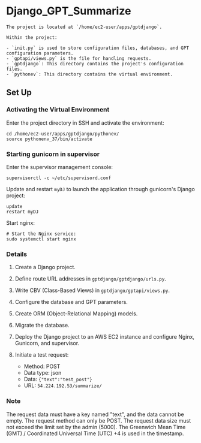 # Django_GPT_Summarize
```
The project is located at `/home/ec2-user/apps/gptdjango`.

Within the project:

- `init.py` is used to store configuration files, databases, and GPT configuration parameters.
- `gptapi/views.py` is the file for handling requests.
- `gptdjango`: This directory contains the project's configuration files.
- `pythonev`: This directory contains the virtual environment.

```

## Set Up

### Activating the Virtual Environment

Enter the project directory in SSH and activate the environment:

```
cd /home/ec2-user/apps/gptdjango/pythonev/
source pythonenv_37/bin/activate
```

### Starting gunicorn in supervisor

Enter the supervisor management console:

```
supervisorctl -c ~/etc/supervisord.conf
```

Update and restart `myDJ` to launch the application through gunicorn's Django project:

```
update
restart myDJ
```

Start nginx:

```
# Start the Nginx service:
sudo systemctl start nginx
```

### Details

1. Create a Django project.

2. Define route URL addresses in `gptdjango/gptdjango/urls.py`.

3. Write CBV (Class-Based Views) in `gptdjango/gptapi/views.py`.

4. Configure the database and GPT parameters.

5. Create ORM (Object-Relational Mapping) models.

6. Migrate the database.

7. Deploy the Django project to an AWS EC2 instance and configure Nginx, Gunicorn, and supervisor.

8. Initiate a test request:

   - Method: POST
   - Data type: json
   - Data: `{"text":"test_post"}`
   - URL: `54.224.192.53/summarize/`

### Note
The request data must have a key named "text", and the data cannot be empty. The request method can only be POST. 
The request data size must not exceed the limit set by the admin (5000).
The Greenwich Mean Time (GMT) / Coordinated Universal Time (UTC) +4 is used in the timestamp.
